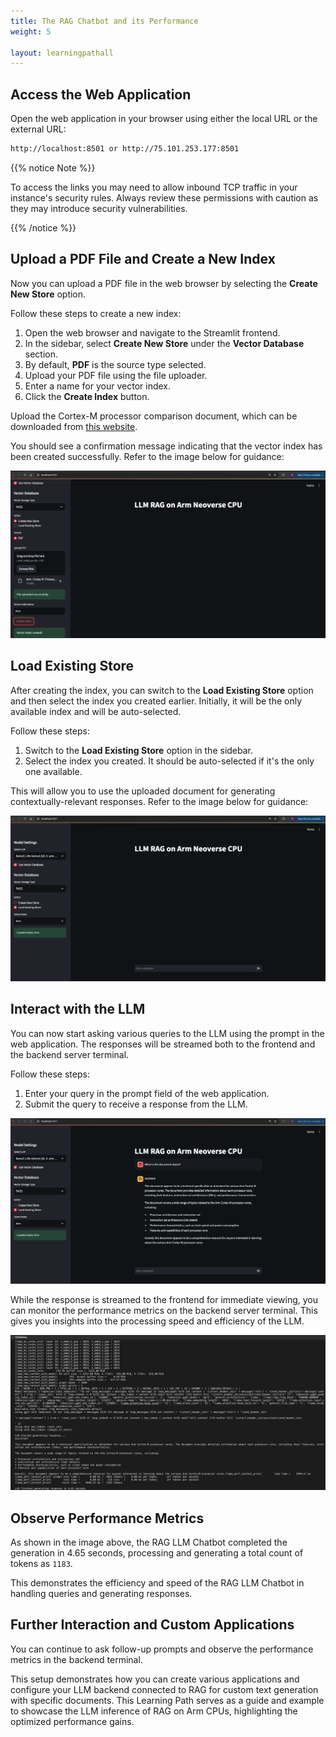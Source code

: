 ```yaml
---
title: The RAG Chatbot and its Performance
weight: 5

layout: learningpathall
---
```


## Access the Web Application

Open the web application in your browser using either the local URL or the external URL:

```bash
http://localhost:8501 or http://75.101.253.177:8501
```

{{% notice Note %}}

To access the links you may need to allow inbound TCP traffic in your instance's security rules. Always review these permissions with caution as they may introduce security vulnerabilities.

{{% /notice %}}
## Upload a PDF File and Create a New Index

Now you can upload a PDF file in the web browser by selecting the **Create New Store** option.

Follow these steps to create a new index:

1. Open the web browser and navigate to the Streamlit frontend.
2. In the sidebar, select **Create New Store** under the **Vector Database** section.
3. By default, **PDF** is the source type selected.
4. Upload your PDF file using the file uploader.
5. Enter a name for your vector index.
6. Click the **Create Index** button.

Upload the Cortex-M processor comparison document, which can be downloaded from [this website](https://developer.arm.com/documentation/102787/latest/).

You should see a confirmation message indicating that the vector index has been created successfully. Refer to the image below for guidance:

![RAG_IMG1](rag_img1.png)

## Load Existing Store

After creating the index, you can switch to the **Load Existing Store** option and then select the index you created earlier. Initially, it will be the only available index and will be auto-selected.

Follow these steps:

1. Switch to the **Load Existing Store** option in the sidebar.
2. Select the index you created. It should be auto-selected if it's the only one available.

This will allow you to use the uploaded document for generating contextually-relevant responses. Refer to the image below for guidance:

![RAG_IMG2](rag_img2.png)

## Interact with the LLM

You can now start asking various queries to the LLM using the prompt in the web application. The responses will be streamed both to the frontend and the backend server terminal.

Follow these steps:

1. Enter your query in the prompt field of the web application.
2. Submit the query to receive a response from the LLM.

![RAG_IMG3](rag_img3.png)

While the response is streamed to the frontend for immediate viewing, you can monitor the performance metrics on the backend server terminal. This gives you insights into the processing speed and efficiency of the LLM.

![RAG_IMG4](rag_img4.png)

## Observe Performance Metrics

As shown in the image above, the RAG LLM Chatbot completed the generation in 4.65 seconds, processing and generating a total count of tokens as `1183`.

This demonstrates the efficiency and speed of the RAG LLM Chatbot in handling queries and generating responses.

## Further Interaction and Custom Applications

You can continue to ask follow-up prompts and observe the performance metrics in the backend terminal.

This setup demonstrates how you can create various applications and configure your LLM backend connected to RAG for custom text generation with specific documents. This Learning Path serves as a guide and example to showcase the LLM inference of RAG on Arm CPUs, highlighting the optimized performance gains.



